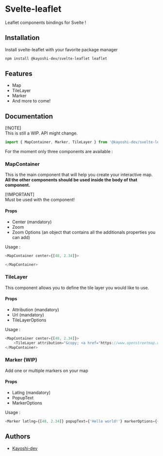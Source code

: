 # Svelte-leaflet

Leaflet components bindings for Svelte !

## Installation

Install svelte-leaflet with your favorite package manager

```bash
npm install @kayoshi-dev/svelte-leaflet leaflet
```

## Features

- Map
- TileLayer
- Marker
- And more to come!

## Documentation

[!NOTE]  
This is still a WIP. API might change.

```ts
import { MapContainer, Marker, TileLayer } from '@kayoshi-dev/svelte-leaflet';
```

For the moment only three components are available :

### MapContainer

This is the main component that will help you create your interactive map.  
**All the other components should be used inside the body of that component.**

[!IMPORTANT]  
Must be used with the <TileLayer> component!

#### Props

- Center (mandatory)
- Zoom
- Zoom Options (an object that contains all the additionals properties you can add)

Usage :

```ts
<MapContainer center={[48, 2.34]}>

</MapContainer>
```

### TileLayer

This component allows you to define the tile layer you would like to use.

#### Props

- Attribution (mandatory)
- Url (mandatory)
- TileLayerOptions

Usage :

```ts
<MapContainer center={[48, 2.34]}>
    <TileLayer attribution="&copy; <a href="https://www.openstreetmap.org/copyright">OpenStreetMap</a> contributors" url="https://tile.openstreetmap.org/{z}/{x}/{y}.png" />
</MapContainer>
```

### Marker (WIP)

Add one or multiple markers on your map

#### Props

- Latlng (mandatory)
- PopupText
- MarkerOptions

Usage :

```ts
<Marker latlng={[48, 2.34]} popupText={'Hello world!'} markerOptions={{ draggable: true }} />
```

## Authors

- [Kayoshi-dev](https://www.github.com/kayoshi-dev)
